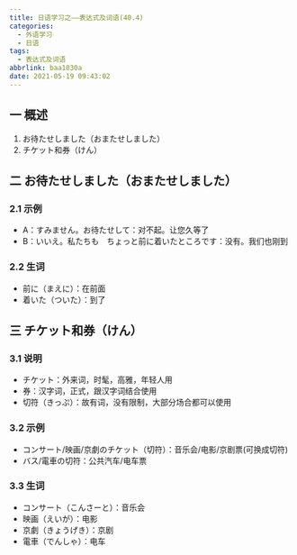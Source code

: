 ```yaml
---
title: 日语学习之——表达式及词语(40.4)
categories:
  - 外语学习
  - 日语
tags:
  - 表达式及词语
abbrlink: baa1030a
date: 2021-05-19 09:43:02
---
```

## 一 概述

1. お待たせしました（おまたせしました）
2. チケット和券（けん）

<!--more-->

## 二 お待たせしました（おまたせしました）

### 2.1 示例

* A：すみません。お待たせして：对不起。让您久等了
* B：いいえ。私たちも　ちょっと前に着いたところです：没有。我们也刚到

### 2.2 生词

* 前に（まえに）：在前面
* 着いた（ついた）：到了

## 三 チケット和券（けん）

### 3.1 说明

* チケット：外来词，时髦，高雅，年轻人用
* 券：汉字词，正式，跟汉字词结合使用
* 切符（きっぷ）：故有词，没有限制，大部分场合都可以使用

### 3.2 示例

* コンサート/映画/京劇のチケット（切符）：音乐会/电影/京剧票(可换成切符)
* バス/電車の切符：公共汽车/电车票

### 3.3 生词

* コンサート（こんさーと）：音乐会
* 映画（えいが）：电影
* 京劇（きょうげき）：京剧
* 電車（でんしゃ）：电车

